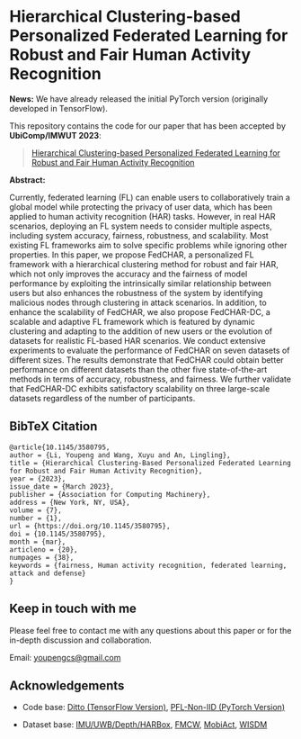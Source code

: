 # Hierarchical Clustering-based Personalized Federated Learning for Robust and Fair Human Activity Recognition

**News:** We have already released the initial PyTorch version (originally developed in TensorFlow).

This repository contains the code for our paper that has been accepted by **UbiComp/IMWUT 2023**:

> [Hierarchical Clustering-based Personalized Federated Learning for Robust and Fair Human Activity Recognition](https://dl.acm.org/doi/10.1145/3580795)

**Abstract:** 

Currently, federated learning (FL) can enable users to collaboratively train a global model while protecting the privacy of user data, which has been applied to human activity recognition (HAR) tasks. However, in real HAR scenarios, deploying an FL system needs to consider multiple aspects, including system accuracy, fairness, robustness, and scalability. Most existing FL frameworks aim to solve specific problems while ignoring other properties. In this paper, we propose FedCHAR, a personalized FL framework with a hierarchical clustering method for robust and fair HAR, which not only improves the accuracy and the fairness of model performance by exploiting the intrinsically similar relationship between users but also enhances the robustness of the system by identifying malicious nodes through clustering in attack scenarios. In addition, to enhance the scalability of FedCHAR, we also propose FedCHAR-DC, a scalable and adaptive FL framework which is featured by dynamic clustering and adapting to the addition of new users or the evolution of datasets for realistic FL-based HAR scenarios. We conduct extensive experiments to evaluate the performance of FedCHAR on seven datasets of different sizes. The results demonstrate that FedCHAR could obtain better performance on different datasets than the other five state-of-the-art methods in terms of accuracy, robustness, and fairness. We further validate that FedCHAR-DC exhibits satisfactory scalability on three large-scale datasets regardless of the number of participants.

## BibTeX Citation

```
@article{10.1145/3580795,
author = {Li, Youpeng and Wang, Xuyu and An, Lingling},
title = {Hierarchical Clustering-Based Personalized Federated Learning for Robust and Fair Human Activity Recognition},
year = {2023},
issue_date = {March 2023},
publisher = {Association for Computing Machinery},
address = {New York, NY, USA},
volume = {7},
number = {1},
url = {https://doi.org/10.1145/3580795},
doi = {10.1145/3580795},
month = {mar},
articleno = {20},
numpages = {38},
keywords = {fairness, Human activity recognition, federated learning, attack and defense}
}
```

## Keep in touch with me

Please feel free to contact me with any questions about this paper or for the in-depth discussion and collaboration.

Email: youpengcs@gmail.com

## Acknowledgements

- Code base: [Ditto (TensorFlow Version)](https://github.com/litian96/ditto), [PFL-Non-IID (PyTorch Version)](https://github.com/TsingZ0/PFL-Non-IID)

- Dataset base: [IMU/UWB/Depth/HARBox](https://github.com/xmouyang/FL-Datasets-for-HAR), [FMCW](https://github.com/DI-HGR/cross_domain_gesture_dataset), [MobiAct](https://bmi.hmu.gr/the-mobifall-and-mobiact-datasets-2/), [WISDM](https://www.cis.fordham.edu/wisdm/dataset.php)

